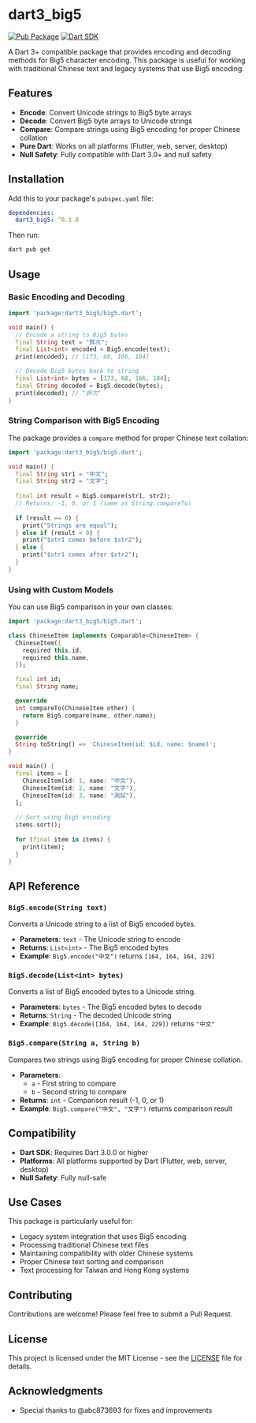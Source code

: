 # dart3_big5

[![Pub Package](https://img.shields.io/pub/v/dart3_big5.svg)](https://pub.dev/packages/dart3_big5)
[![Dart SDK](https://badgen.net/pub/sdk-version/dart3_big5)](https://pub.dev/packages/dart3_big5)

A Dart 3+ compatible package that provides encoding and decoding methods for Big5 character encoding. This package is useful for working with traditional Chinese text and legacy systems that use Big5 encoding.

## Features

- **Encode**: Convert Unicode strings to Big5 byte arrays
- **Decode**: Convert Big5 byte arrays to Unicode strings  
- **Compare**: Compare strings using Big5 encoding for proper Chinese collation
- **Pure Dart**: Works on all platforms (Flutter, web, server, desktop)
- **Null Safety**: Fully compatible with Dart 3.0+ and null safety

## Installation

Add this to your package's `pubspec.yaml` file:

```yaml
dependencies:
  dart3_big5: ^0.1.0
```

Then run:

```bash
dart pub get
```

## Usage

### Basic Encoding and Decoding

```dart
import 'package:dart3_big5/big5.dart';

void main() {
  // Encode a string to Big5 bytes
  final String text = "胖次";
  final List<int> encoded = Big5.encode(text);
  print(encoded); // [173, 68, 166, 184]

  // Decode Big5 bytes back to string
  final List<int> bytes = [173, 68, 166, 184];
  final String decoded = Big5.decode(bytes);
  print(decoded); // "胖次"
}
```

### String Comparison with Big5 Encoding

The package provides a `compare` method for proper Chinese text collation:

```dart
import 'package:dart3_big5/big5.dart';

void main() {
  final String str1 = "中文";
  final String str2 = "文字";
  
  final int result = Big5.compare(str1, str2);
  // Returns: -1, 0, or 1 (same as String.compareTo)
  
  if (result == 0) {
    print("Strings are equal");
  } else if (result < 0) {
    print("$str1 comes before $str2");
  } else {
    print("$str1 comes after $str2");
  }
}
```

### Using with Custom Models

You can use Big5 comparison in your own classes:

```dart
import 'package:dart3_big5/big5.dart';

class ChineseItem implements Comparable<ChineseItem> {
  ChineseItem({
    required this.id,
    required this.name,
  });

  final int id;
  final String name;

  @override
  int compareTo(ChineseItem other) {
    return Big5.compare(name, other.name);
  }

  @override
  String toString() => 'ChineseItem(id: $id, name: $name)';
}

void main() {
  final items = [
    ChineseItem(id: 1, name: "中文"),
    ChineseItem(id: 2, name: "文字"),
    ChineseItem(id: 3, name: "測試"),
  ];
  
  // Sort using Big5 encoding
  items.sort();
  
  for (final item in items) {
    print(item);
  }
}
```

## API Reference

### `Big5.encode(String text)`

Converts a Unicode string to a list of Big5 encoded bytes.

- **Parameters**: `text` - The Unicode string to encode
- **Returns**: `List<int>` - The Big5 encoded bytes
- **Example**: `Big5.encode("中文")` returns `[164, 164, 164, 229]`

### `Big5.decode(List<int> bytes)`

Converts a list of Big5 encoded bytes to a Unicode string.

- **Parameters**: `bytes` - The Big5 encoded bytes to decode
- **Returns**: `String` - The decoded Unicode string
- **Example**: `Big5.decode([164, 164, 164, 229])` returns `"中文"`

### `Big5.compare(String a, String b)`

Compares two strings using Big5 encoding for proper Chinese collation.

- **Parameters**: 
  - `a` - First string to compare
  - `b` - Second string to compare
- **Returns**: `int` - Comparison result (-1, 0, or 1)
- **Example**: `Big5.compare("中文", "文字")` returns comparison result

## Compatibility

- **Dart SDK**: Requires Dart 3.0.0 or higher
- **Platforms**: All platforms supported by Dart (Flutter, web, server, desktop)
- **Null Safety**: Fully null-safe

## Use Cases

This package is particularly useful for:

- Legacy system integration that uses Big5 encoding
- Processing traditional Chinese text files
- Maintaining compatibility with older Chinese systems
- Proper Chinese text sorting and comparison
- Text processing for Taiwan and Hong Kong systems

## Contributing

Contributions are welcome! Please feel free to submit a Pull Request.

## License

This project is licensed under the MIT License - see the [LICENSE](LICENSE) file for details.

## Acknowledgments

- Special thanks to @abc873693 for fixes and improvements
